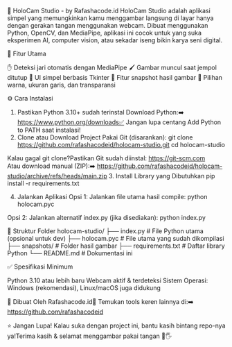 🧠 HoloCam Studio - by Rafashacode.id
HoloCam Studio adalah aplikasi simpel yang memungkinkan kamu menggambar langsung di layar hanya dengan gerakan tangan menggunakan webcam. Dibuat menggunakan Python, OpenCV, dan MediaPipe, aplikasi ini cocok untuk yang suka eksperimen AI, computer vision, atau sekadar iseng bikin karya seni digital.

🎯 Fitur Utama

✋ Deteksi jari otomatis dengan MediaPipe
🖌️ Gambar muncul saat jempol ditutup
🧱 UI simpel berbasis Tkinter
📸 Fitur snapshot hasil gambar
🎨 Pilihan warna, ukuran garis, dan transparansi


⚙️ Cara Instalasi
1. Pastikan Python 3.10+ sudah terinstal
Download Python:➡️ https://www.python.org/downloads✅ Jangan lupa centang Add Python to PATH saat instalasi!
2. Clone atau Download Project
Pakai Git (disarankan):
git clone https://github.com/rafashacodeid/holocam-studio.git
cd holocam-studio

Kalau gagal git clone?Pastikan Git sudah diinstal: https://git-scm.com  
Atau download manual (ZIP):➡️ https://github.com/rafashacodeid/holocam-studio/archive/refs/heads/main.zip
3. Install Library yang Dibutuhkan
pip install -r requirements.txt

4. Jalankan Aplikasi
Opsi 1: Jalankan file utama hasil compile:
python holocam.pyc

Opsi 2: Jalankan alternatif index.py (jika disediakan):
python index.py


📁 Struktur Folder
holocam-studio/
├── index.py           # File Python utama (opsional untuk dev)
├── holocam.pyc        # File utama yang sudah dikompilasi
├── snapshots/         # Folder hasil gambar
├── requirements.txt   # Daftar library Python
└── README.md          # Dokumentasi ini


✅ Spesifikasi Minimum

Python 3.10 atau lebih baru
Webcam aktif & terdeteksi
Sistem Operasi: Windows (rekomendasi), Linux/macOS juga didukung


🙌 Dibuat Oleh
Rafashacode.id📌 Temukan tools keren lainnya di:➡️ https://github.com/rafashacodeid

⭐ Jangan Lupa!
Kalau suka dengan project ini, bantu kasih bintang repo-nya ya!Terima kasih & selamat menggambar pakai tangan 🎨🖐️
